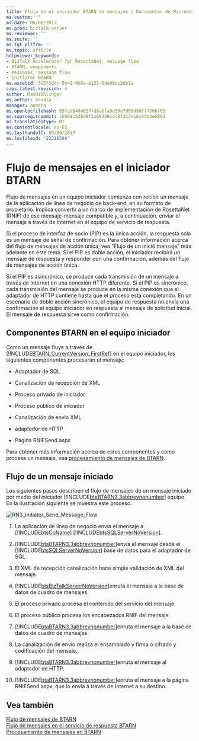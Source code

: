 ```yaml
---
title: Flujo en el iniciador BTARN de mensajes | Documentos de Microsoft
ms.custom: ''
ms.date: 06/08/2017
ms.prod: biztalk-server
ms.reviewer: ''
ms.suite: ''
ms.tgt_pltfrm: ''
ms.topic: article
helpviewer_keywords:
- BizTalk Accelerator for RosettaNet, message flow
- BTARN, components
- messages, message flow
- initiator BTARN
ms.assetid: 315f3d4c-5e40-4b8e-b135-9da98dc2db1e
caps.latest.revision: 4
author: MandiOhlinger
ms.author: mandia
manager: anneta
ms.openlocfilehash: 85fed6404627fd8abfa9d50e7d56d98ff7306f09
ms.sourcegitcommit: cb908c540d8f1a692d01dc8f313e16cb4b4e696d
ms.translationtype: MT
ms.contentlocale: es-ES
ms.lasthandoff: 09/20/2017
ms.locfileid: "22210596"
---
```

# <a name="message-flow-in-the-initiator-btarn"></a>Flujo de mensajes en el iniciador BTARN
Flujo de mensajes en un equipo iniciador comienza con recibir un mensaje de la aplicación de línea de negocio de back-end, en su formato de propietario. Implica convertir a un marco de implementación de RosettaNet (RNIF) de ese mensaje-mensaje compatible y, a continuación, enviar el mensaje a través de Internet en el equipo de servicio de respuesta.  
  
 Si el proceso de interfaz de socio (PIP) es la única acción, la respuesta sola es un mensaje de señal de confirmación. Para obtener información acerca del flujo de mensajes de acción única, vea "Flujo de un inició mensaje" más adelante en este tema. Si el PIP es doble acción, el iniciador recibirá un mensaje de respuesta y responder con una confirmación, además del flujo de mensajes de acción única.  
  
 Si el PIP es asincrónico, se produce cada transmisión de un mensaje a través de Internet en una conexión HTTP diferente. Si el PIP es sincrónico, cada transmisión del mensaje se produce en la misma conexión que el adaptador de HTTP contiene hasta que el proceso está completando. En un escenario de doble acción sincrónico, el equipo de respuesta no envía una confirmación al equipo iniciador en respuesta al mensaje de solicitud inicial. El mensaje de respuesta sirve como confirmación.  
  
## <a name="btarn-components-on-the-initiator-computer"></a>Componentes BTARN en el equipo iniciador  
 Como un mensaje fluye a través de [!INCLUDE[BTARN_CurrentVersion_FirstRef](../../includes/btarn-currentversion-firstref-md.md)] en el equipo iniciador, los siguientes componentes procesarán el mensaje:  
  
-   Adaptador de SQL  
  
-   Canalización de recepción de XML  
  
-   Proceso privado de iniciador  
  
-   Proceso público de iniciador  
  
-   Canalización de envío XML  
  
-   adaptador de HTTP  
  
-   Página RNIFSend.aspx  
  
 Para obtener más información acerca de estos componentes y cómo procesa un mensaje, vea [procesamiento de mensajes de BTARN](../../adapters-and-accelerators/accelerator-rosettanet/message-processing-in-btarn.md).  
  
## <a name="flow-of-an-initiated-message"></a>Flujo de un mensaje iniciado  
 Los siguientes pasos describen el flujo de mensajes de un mensaje iniciado por medio del iniciador [!INCLUDE[btaBTARN3.3abbrevnonumber](../../includes/btabtarn3-3abbrevnonumber-md.md)] equipo. En la ilustración siguiente se muestra este proceso.  
  
 ![](../../adapters-and-accelerators/accelerator-rosettanet/media/rn3-initiator-send-message-flow.gif "RN3_Initiator_Send_Message_Flow")  
  
1.  La aplicación de línea de negocio envía el mensaje a [!INCLUDE[btsCoName](../../includes/btsconame-md.md)] [!INCLUDE[btsSQLServerNoVersion](../../includes/btssqlservernoversion-md.md)].  
  
2.  [!INCLUDE[btaBTARN3.3abbrevnonumber](../../includes/btabtarn3-3abbrevnonumber-md.md)]envía el mensaje desde el [!INCLUDE[btsSQLServerNoVersion](../../includes/btssqlservernoversion-md.md)] base de datos para el adaptador de SQL.  
  
3.  El XML de recepción canalización hace simple validación de XML del mensaje.  
  
4.  [!INCLUDE[btsBizTalkServerNoVersion](../../includes/btsbiztalkservernoversion-md.md)]enruta el mensaje a la base de datos de cuadro de mensajes.  
  
5.  El proceso privado procesa el contenido del servicio del mensaje.  
  
6.  El proceso público procesa los encabezados RNIF del mensaje.  
  
7.  [!INCLUDE[btaBTARN3.3abbrevnonumber](../../includes/btabtarn3-3abbrevnonumber-md.md)]enruta el mensaje a la base de datos de cuadro de mensajes.  
  
8.  La canalización de envío realiza el ensamblado y firma o cifrado y codificación del mensaje.  
  
9. [!INCLUDE[btaBTARN3.3abbrevnonumber](../../includes/btabtarn3-3abbrevnonumber-md.md)]enruta el mensaje al adaptador de HTTP.  
  
10. [!INCLUDE[btaBTARN3.3abbrevnonumber](../../includes/btabtarn3-3abbrevnonumber-md.md)]enruta el mensaje a la página RNIFSend.aspx, que lo envía a través de Internet a su destino.  
  
## <a name="see-also"></a>Vea también  
 [Flujo de mensajes de BTARN](../../adapters-and-accelerators/accelerator-rosettanet/message-flow-in-btarn.md)   
 [Flujo de mensajes en el servicio de respuesta BTARN](../../adapters-and-accelerators/accelerator-rosettanet/message-flow-in-the-responder-btarn.md)   
 [Procesamiento de mensajes en BTARN](../../adapters-and-accelerators/accelerator-rosettanet/message-processing-in-btarn.md)